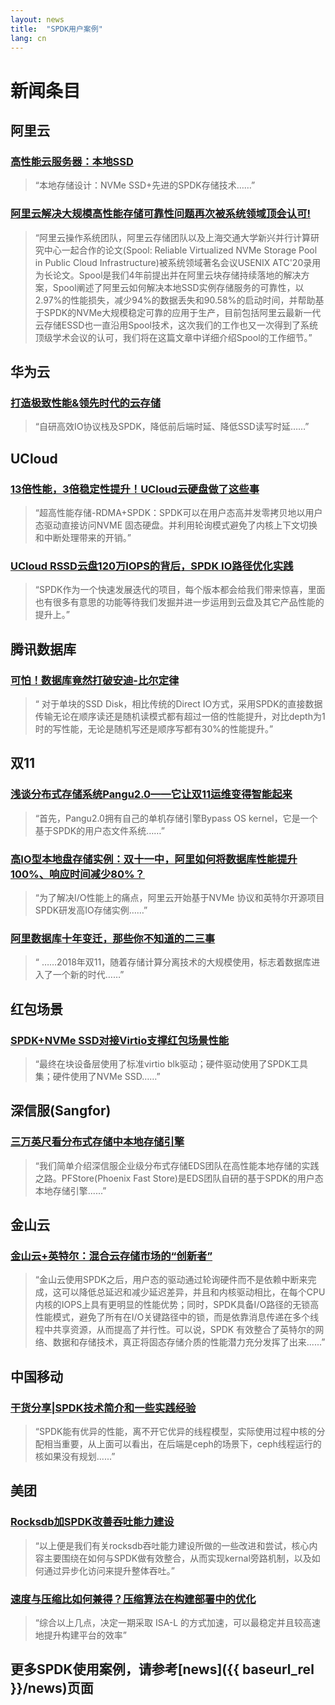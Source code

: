 ```yaml
---
layout: news
title:  "SPDK用户案例"
lang: cn
---
```


# 新闻条目

## 阿里云
### [高性能云服务器：本地SSD](https://promotion.aliyun.com/ntms/act/ecshighperformance.html?open_id=1d8213d3-b437-4596-a88a-d27798942d3a-&open_cid=4703)
> “本地存储设计：NVMe SSD+先进的SPDK存储技术……”

### [阿里云解决大规模高性能存储可靠性问题再次被系统领域顶会认可!](https://mp.weixin.qq.com/s?__biz=MzUxNjE3MTcwMg==&mid=2247484531&idx=1&sn=a2e2403553f35bd95dede1c20008c701&chksm=f9aa36aaceddbfbc2ad61322d1429541c65433f0187cfed43da1abc5b0a74324b7f5e48b6664&mpshare=1&scene=1&srcid=0725GYCQ4umImcE9RTra9b7Q&sharer_sharetime=1595633885692&sharer_shareid=1e1dec1b9475e3734b8e5a5d756cd987&exportkey=A7u3lgJYloOKluHO9Anx%2FlU%3D&pass_ticket=79U82s1g4cln4qPznk2LWHFfonukEua2qL0xjsaXGItU%2F7R8VRtV8ob3jpgdu23g&wx_header=0#rd)
> “阿里云操作系统团队，阿里云存储团队以及上海交通大学新兴并行计算研究中心一起合作的论文(Spool: Reliable Virtualized NVMe Storage Pool in Public Cloud Infrastructure)被系统领域著名会议USENIX ATC'20录用为长论文。Spool是我们4年前提出并在阿里云块存储持续落地的解决方案，Spool阐述了阿里云如何解决本地SSD实例存储服务的可靠性，以2.97%的性能损失，减少94%的数据丢失和90.58%的启动时间，并帮助基于SPDK的NVMe大规模稳定可靠的应用于生产，目前包括阿里云最新一代云存储ESSD也一直沿用Spool技术，这次我们的工作也又一次得到了系统顶级学术会议的认可，我们将在这篇文章中详细介绍Spool的工作细节。”


## 华为云
### [打造极致性能&领先时代的云存储](https://mp.weixin.qq.com/s?__biz=MzU2MDQyODg5OQ==&mid=2247483678&idx=1&sn=1ae7ba94c9a1eb700b281f334349bcdd&chksm=fc096312cb7eea04806cb1a79730c0b20a26be30cc598c9a48984c314e5a6ff9a2883d4548c0&mpshare=1&scene=1&srcid=1011i0o8g9PMom1NJvNc6M1F&pass_ticket=78pFPUJXIj2jXUbDK37gFxL1pHBmmS0LyvDfYau6Um90HlQij9oDVpABPtHWgusn#rd)
> “自研高效IO协议栈及SPDK，降低前后端时延、降低SSD读写时延……”


## UCloud
### [13倍性能，3倍稳定性提升！UCloud云硬盘做了这些事](https://mp.weixin.qq.com/s?__biz=MzUwOTA1NDg4NQ==&mid=2247485279&idx=1&sn=22d544ff61f95bee5d7c31741fa109fe&chksm=f9195d95ce6ed483b630aa82868ec3c673578c916c701f040465d6ad0eb71d56ac527ba5bb4a&mpshare=1&scene=1&srcid=1109eUsfiFQsJuWdHaci4KWL&pass_ticket=M8iA8MZjqSvTO58%2BTEC99yB4Qp%2BWMsiSeWnXZdkmA8%2B93TtihBKMThXsAhUs3e1U#rd)
> “超高性能存储-RDMA+SPDK：SPDK可以在用户态高并发零拷贝地以用户态驱动直接访问NVME 固态硬盘。并利用轮询模式避免了内核上下文切换和中断处理带来的开销。”

### [UCloud RSSD云盘120万IOPS的背后，SPDK IO路径优化实践](https://mp.weixin.qq.com/s?__biz=MzUwOTA1NDg4NQ==&mid=2247485707&idx=1&sn=c6f8e7ebe48a13e7783abc187c588002&chksm=f91953c1ce6edad7c61b267acb0abc1292486ae70cf4883e9f811320f08a596874e12e0f7d72&mpshare=1&scene=1&srcid=0523NZ3tMRR6jvAOYngdBkXB&pass_ticket=wtEIGZYEis9CDCq2bHqr9cZpaldcKOrajkGA0dojARAuGlY%2FloOQcZQ%2FsK0w0KRa#rd)
> “SPDK作为一个快速发展迭代的项目，每个版本都会给我们带来惊喜，里面也有很多有意思的功能等待我们发掘并进一步运用到云盘及其它产品性能的提升上。”

## 腾讯数据库
### [可怕！数据库竟然打破安迪-比尔定律](https://www.cnblogs.com/qcloud1001/p/9087911.html)
> “ 对于单块的SSD Disk，相比传统的Direct IO方式，采用SPDK的直接数据传输无论在顺序读还是随机读模式都有超过一倍的性能提升，对比depth为1时的写性能，无论是随机写还是顺序写都有30%的性能提升。”


## 双11
### [浅谈分布式存储系统Pangu2.0——它让双11运维变得智能起来](https://yq.aliyun.com/articles/291207)
> “首先，Pangu2.0拥有自己的单机存储引擎Bypass OS kernel，它是一个基于SPDK的用户态文件系统……”

### [高IO型本地盘存储实例：双十一中，阿里如何将数据库性能提升100%、响应时间减少80%？](http://www.infoq.com/cn/news/2017/02/IO-ali-data-warehouse)
> “为了解决I/O性能上的痛点，阿里云开始基于NVMe 协议和英特尔开源项目SPDK研发高IO存储实例……”

### [阿里数据库十年变迁，那些你不知道的二三事](https://mp.weixin.qq.com/s?__biz=MzIzOTU0NTQ0MA==&mid=2247488607&idx=1&sn=19e53786933d0c106fa5db842d10ce36&chksm=e9292950de5ea046f0502473454f111a94c8bcf21a83030a5a62466f49abd6653aaaa2f2a0ad&mpshare=1&scene=1&srcid=1204PQWDOwPML9yl7dblk6EV&pass_ticket=M8iA8MZjqSvTO58%2BTEC99yB4Qp%2BWMsiSeWnXZdkmA8%2B93TtihBKMThXsAhUs3e1U#rd)
> “ ……2018年双11，随着存储计算分离技术的大规模使用，标志着数据库进入了一个新的时代……”

## 红包场景
### [SPDK+NVMe SSD对接Virtio支撑红包场景性能](https://mp.weixin.qq.com/s/nP62NpX0NAo4BZhpkAWaQg)
> “最终在块设备层使用了标准virtio blk驱动；硬件驱动使用了SPDK工具集；硬件使用了NVMe SSD……”

## 深信服(Sangfor)
### [三万英尺看分布式存储中本地存储引擎](https://mp.weixin.qq.com/s?__biz=MjM5ODI5Njc2MA==&mid=2655831732&idx=2&sn=2ef2f5b338fc7145d87fe7685d9335aa&chksm=bd748b638a03027558f6925d48fe12ba27aedd5aa749dddad5e40592bf7e79249c144d27a200&mpshare=1&scene=1&srcid=&sharer_sharetime=1590671665398&sharer_shareid=bce63ba0449f498eb13c109c5eaef06d&exportkey=A%2FGUxq5dqdlstzBGYEhU9l0%3D&pass_ticket=QOTscjJWy3u2k7TmQww%2FS9XnYJkCuG109UsYE3PYjmwWTEFMXGD09hVFmSqMD30e#rd)
> “我们简单介绍深信服企业级分布式存储EDS团队在高性能本地存储的实践之路。PFStore(Phoenix Fast Store)是EDS团队自研的基于SPDK的用户态本地存储引擎......”

## 金山云
### [金山云+英特尔：混合云存储市场的“创新者”](https://www.sohu.com/a/418794638_351410)
> “金山云使用SPDK之后，用户态的驱动通过轮询硬件而不是依赖中断来完成，这可以降低总延迟和减少延迟差异，并且和内核驱动相比，在每个CPU内核的IOPS上具有更明显的性能优势；同时，SPDK具备I/O路径的无锁高性能模式，避免了所有在I/O关键路径中的锁，而是依靠消息传递在多个线程中共享资源，从而提高了并行性。可以说，SPDK 有效整合了英特尔的网络、数据和存储技术，真正将固态存储介质的性能潜力充分发挥了出来......”

## 中国移动
### [干货分享|SPDK技术简介和一些实践经验](https://mp.weixin.qq.com/s?__biz=MzIzMzk0MDgxNQ==&mid=2247490879&idx=1&sn=40a0e5cbdd734599fb48eb9c112b3fa7&chksm=e8fcaf1fdf8b2609963fd4b8e9ddc65b4fd715d9df462caf7882a5d5845ef45f618eb0dc8ca1&mpshare=1&scene=1&srcid=1215BOAcuZ7lwU2fVkbm4OAr&sharer_sharetime=1608102337386&sharer_shareid=bce63ba0449f498eb13c109c5eaef06d&exportkey=A%2BQX%2BiRdm%2Bom2sojFFMlT%2B4%3D&pass_ticket=%2BFOpaf%2FRhmSk8QlTrXaIrM3MOdG3DByrpKT3%2F1pvRnoDbSG1NVORPrCDLUjU0PZ8&wx_header=0#rd)
> “SPDK能有优异的性能，离不开它优异的线程模型，实际使用过程中核的分配相当重要，从上面可以看出，在后端是ceph的场景下，ceph线程运行的核如果没有规划......”

## 美团
### [Rocksdb加SPDK改善吞吐能力建设](https://mp.weixin.qq.com/s?__biz=MzI3NDA4ODY4MA==&mid=2653337548&idx=1&sn=126be7995677120b5da6f68f78875e61&chksm=f0cb404bc7bcc95d769f6e5abcb6c4e403fc4a2078270b151493277545a7608317c5afa38707&scene=0&xtrack=1&exportkey=A1sqiH%2BMBtpcYEqZYRxO3%2BY%3D&pass_ticket=Yqc82YTsvhRYO%2F9LVG0fQnlhT4AQex%2BS%2BcfddHU25xFgtLVwCovG%2BHck3uYODoz7&wx_header=0#rd)
> “以上便是我们有关rocksdb吞吐能力建设所做的一些改进和尝试，核心内容主要围绕在如何与SPDK做有效整合，从而实现kernal旁路机制，以及如何通过异步化访问来提升整体吞吐。”

### [速度与压缩比如何兼得？压缩算法在构建部署中的优化](https://mp.weixin.qq.com/s?__biz=MzI3NDA4ODY4MA==&mid=2653337496&idx=1&sn=7488f53349a8305402c31fb29a64548d&chksm=f0cb401fc7bcc909d804c39e86118be3b2b219bc5adcbe3c6e0a738745d47df52351560a5f73&scene=0&xtrack=1&exportkey=A3g9BgwANfOTTNkJuJvcc2c%3D&pass_ticket=Yqc82YTsvhRYO%2F9LVG0fQnlhT4AQex%2BS%2BcfddHU25xFgtLVwCovG%2BHck3uYODoz7&wx_header=0#rd)
> “综合以上几点，决定一期采取 ISA-L 的方式加速，可以最稳定并且较高速地提升构建平台的效率”

## 更多SPDK使用案例，请参考[news]({{ baseurl_rel }}/news)页面

